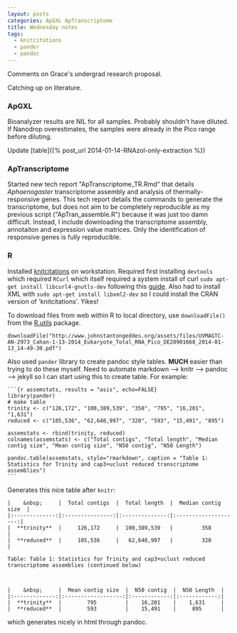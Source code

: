 ```yaml
---
layout: posts
categories: ApGXL ApTranscriptome
title: Wednesday notes
tags:
  - knitcitations
  - pander
  - pandoc
---
```


Comments on Grace's undergrad research proposal.

Catching up on literature.

### ApGXL

Bioanalyzer results are NIL for all samples. Probably shouldn't have diluted. If Nanodrop overestimates, the samples were already in the Pico range before diluting.

Update [table]({% post_url 2014-01-14-RNAzol-only-extraction %})

### ApTranscriptome

Started new tech report "ApTranscriptome_TR.Rmd" that details *Aphaenogaster* transcriptome assembly and analysis of thermally-responsive genes. 
This tech report details the commands to generate the transcriptome, but does not aim to be completely reproducible as my previous script ("ApTran_assemble.R") because it was just too damn difficult. Instead, I include downloading the transcriptome assembly, annotaiton and expression value matrices. Only the identification of responsive genes is fully reproducible. 


### R

Installed [knitcitations](https://github.com/cboettig/knitcitations) on workstation. 
Required first installing `devtools` which required `RCurl` which itself required a system install of curl `sudo apt-get install libcurl4-gnutls-dev` following this [guide](http://www.omegahat.org/RCurl/FAQ.html). Also had to install XML with `sudo apt-get install libxml2-dev` so I could install the CRAN version of 'knitcitations'. Yikes!

To download files from web within R to local directory, use `downloadFile()` from the [R.utils](http://cran.r-project.org/web/packages/R.utils/index.html) package.

    downloadFile("http://www.johnstantongeddes.org/assets/files/UVMAGTC-AN-2973_Cahan-1-13-2014_Eukaryote_Total_RNA_Pico_DE20901668_2014-01-13_14-49-30.pdf")

Also used `pander` library to create pandoc style tables. **MUCH** easier than trying to do these myself. Need to automate markdown --> knitr --> pandoc --> jekyll so I can start using this to create table. For example:

~~~
```{r assemstats, results = "asis", echo=FALSE}
library(pander)
# make table
trinity <- c("126,172", "100,389,539", "358", "795", "16,201", "1,631")
reduced <- c("105,536", "62,648,997", "320", "593", "15,491", "895")

assemstats <- rbind(trinity, reduced)
colnames(assemstats) <- c("Total contigs", "Total length", "Median contig size", "Mean contig size", "N50 contig", "N50 Length")

pandoc.table(assemstats, style="rmarkdown", caption = "Table 1: Statistics for Trinity and cap3+uclust reduced transcriptome assemblies")
```
~~~

Generates this nice table after `knitr`:

~~~
|    &nbsp;     |  Total contigs  |  Total length  |  Median contig size  |
|:-------------:|:---------------:|:--------------:|:--------------------:|
|  **trinity**  |     126,172     |  100,389,539   |         358          |
|  **reduced**  |     105,536     |   62,648,997   |         320          |

Table: Table 1: Statistics for Trinity and cap3+uclust reduced transcriptome assemblies (continued below)

 

|    &nbsp;     |  Mean contig size  |  N50 contig  |  N50 Length  |
|:-------------:|:------------------:|:------------:|:------------:|
|  **trinity**  |        795         |    16,201    |    1,631     |
|  **reduced**  |        593         |    15,491    |     895      |
~~~

which generates nicely in html through pandoc.


